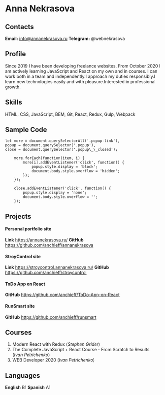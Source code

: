 # Anna Nekrasova

## Contacts

**Email:** info@annanekrasova.ru
**Telegram:** @webnekrasova

## Profile

Since 2019 I have been developing freelance websites.
From October 2020 I am actively learning JavaScript and React on my own and in courses.
I can work both in a team and independently.I approach my duties responsibly.I learn new technologies easily and with pleasure.Interested in professional growth.

## Skills

HTML, CSS, JavaScript, BEM, Git, React, Redux, Gulp, Webpack

## Sample Code

```
let more = document.querySelectorAll('.popup-link'),
popup = document.querySelector('.popup'),
close = document.querySelector('.popup\_\_closed');

    more.forEach(function(item, i) {
        more[i].addEventListener('click', function() {
            popup.style.display = 'block';
            document.body.style.overflow = 'hidden';
        });
    });

    close.addEventListener('click', function() {
        popup.style.display = 'none';
        document.body.style.overflow = '';
    });
```

## Projects

#### Personal portfolio site

**Link** https://annanekrasova.ru/
**GitHub** https://github.com/anchieff/annanekrasova

#### StroyControl site

**Link** https://stroycontrol.annanekrasova.ru/
**GitHub** https://github.com/anchieff/stroycontrol

#### ToDo App on React

**GitHub** https://github.com/anchieff/ToDo-App-on-React

#### RunSmart site

**GitHub** https://github.com/anchieff/runsmart

## Courses

1. Modern React with Redux (_Stephen Grider_)
2. The Complete JavaScript + React Course - From Scratch to Results (_Ivan Petrichenko_)
3. WEB Developer 2020 (_Ivan Petrichenko_)

## Languages

**English** B1
**Spanish** A1
